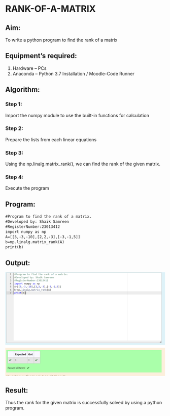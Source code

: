 # RANK-OF-A-MATRIX
## Aim:
To write a python program to find the rank of a matrix
## Equipment’s required:
1. 	Hardware – PCs
2. 	Anaconda – Python 3.7 Installation / Moodle-Code Runner
## Algorithm:
### Step 1: 
Import the numpy module to use the built-in functions for calculation
### Step 2: 
Prepare the lists from each linear equations
### Step 3: 
Using the np.linalg.matrix_rank(), we can find the rank of the given matrix.
### Step 4:
Execute the program 
## Program:
```
#Program to find the rank of a matrix.
#Developed by: Shaik Samreen
#RegisterNumber:23013412
import numpy as np
A=[[5,-3,-10],[2,2,-3],[-3,-1,5]]
b=np.linalg.matrix_rank(A)
print(b)
```
## Output:
![output](./rank.png)
## Result:
Thus the rank for the given matrix is successfully solved by  using a python program.

